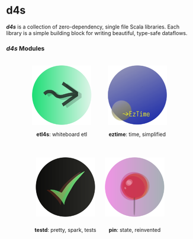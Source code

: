 # d4s

**_d4s_** is a collection of zero-dependency, single file Scala libraries. Each library is a simple building block for 
writing beautiful, type-safe dataflows.
### **_d4s_** Modules

<div align="center">

<div style="display: inline-block; text-align: center; margin: 20px 20px;">
  <a href="https://github.com/mattlianje/etl4s/tree/master">
    <img src="pix/etl4s.png" alt="etl4s" width="160" height="160"/>
  </a>
  <p><strong>etl4s</strong>: whiteboard etl</p>
</div>

<div style="display: inline-block; text-align: center; margin: 20px 20px;">
  <a href="https://github.com/mattlianje/d4s/tree/master/eztime">
    <img src="pix/eztime.png" alt="eztime" width="160" height="160"/>
  </a>
  <p><strong>eztime</strong>: time, simplified</p>
</div>

<div style="display: inline-block; text-align: center; margin: 20px 10px;">
  <a href="https://github.com/mattlianje/d4s/tree/master/eztime">
    <img src="pix/testd.png" alt="testd" width="160" height="160" style="margin-bottom: 10px;"/>
  </a>
  <p><strong>testd</strong>: pretty, spark, tests</p>
</div>

<div style="display: inline-block; text-align: center; margin: 20px 10px;">
  <a href="https://github.com/mattlianje/d4s/tree/master/eztime">
    <img src="pix/pin.png" alt="pin" width="160" height="160" style="margin-bottom: 10px;"/>
  </a>
  <p><strong>pin</strong>: state, reinvented</p>
</div>

</div>
